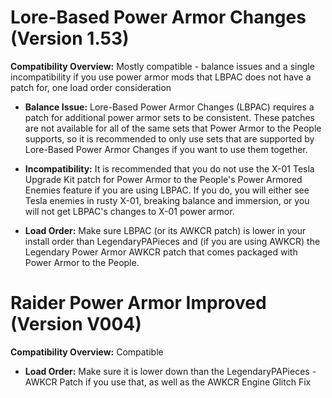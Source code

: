 # Lore-Based Power Armor Changes (Version 1.53)
**Compatibility Overview:** Mostly compatible - balance issues and a single incompatibility if you use power armor mods that LBPAC does not have a patch for, one load order consideration

* **Balance Issue:** Lore-Based Power Armor Changes (LBPAC) requires a patch for additional power armor sets to be consistent. These patches are not available for all of the same sets that Power Armor to the People supports, so it is recommended to only use sets that are supported by Lore-Based Power Armor Changes if you want to use them together.

* **Incompatibility:** It is recommended that you do not use the X-01 Tesla Upgrade Kit patch for Power Armor to the People's Power Armored Enemies feature if you are using LBPAC. If you do, you will either see Tesla enemies in rusty X-01, breaking balance and immersion, or you will not get LBPAC's changes to X-01 power armor.

* **Load Order:** Make sure LBPAC (or its AWKCR patch) is lower in your install order than LegendaryPAPieces and (if you are using AWKCR) the Legendary Power Armor AWKCR patch that comes packaged with Power Armor to the People.

# Raider Power Armor Improved (Version V004)
**Compatibility Overview:** Compatible

* **Load Order:** Make sure it is lower down than the LegendaryPAPieces - AWKCR Patch if you use that, as well as the AWKCR Engine Glitch Fix
